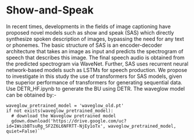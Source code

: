 # Show-and-Speak
In recent times, developments in the fields of image captioning have proposed novel models such as show and speak (SAS) which directly synthesize spoken description of images, bypassing the need for any text or phonemes. The basic structure of SAS is an encoder-decoder architecture that takes an image as input and predicts the spectrogram of speech that describes this image. The final speech audio is obtained from the predicted spectrogram via WaveNet. Further, SAS uses recurrent neural network-based models such as LSTMs for speech production. We propose to investigate in this study the use of transformers for SAS models, given the superior performance of transformers for generating sequential data.
Use DETR_HF.ipynb to generate the BU using DETR.
The waveglow model can be obtained by:- 
```
waveglow_pretrained_model = 'waveglow_old.pt'
if not exists(waveglow_pretrained_model):
  # download the Waveglow pretrained model  
  gdown.download('https://drive.google.com/uc?id=1WsibBTsuRg_SF2Z6L6NFRTT-NjEy1oTx', waveglow_pretrained_model, quiet=False)``` 

